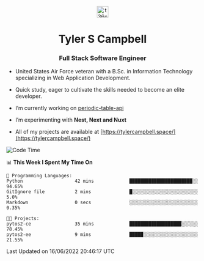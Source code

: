 <p align="center">
<a href="https://www.linkedin.com/in/t36campbell" target="blank"><img align="center" src="https://ik.imagekit.io/t36campbell/Portfolio/linkedin.png.original_m8bbGgPh6.png" alt="t36campbell" height="30" width="30" /></a>
</p>
<h1 align="center">Tyler S Campbell</h1>
<h3 align="center">Full Stack Software Engineer</h3>

* United States Air Force veteran with a B.Sc. in Information Technology specializing in Web Application Development. 

* Quick study, eager to cultivate the skills needed to become an elite developer.

* I’m currently working on [periodic-table-api](https://github.com/t36campbell/periodic-table-api)

* I’m experimenting with **Nest, Next and Nuxt**

* All of my projects are available at [https://tylercampbell.space/](https://tylercampbell.space/)

<!--START_SECTION:waka-->
![Code Time](http://img.shields.io/badge/Code%20Time-1%2C657%20hrs%2036%20mins-blue)

📊 **This Week I Spent My Time On** 

```text
💬 Programming Languages: 
Python                   42 mins             ███████████████████████░░   94.65% 
GitIgnore file           2 mins              █░░░░░░░░░░░░░░░░░░░░░░░░   5.0% 
Markdown                 0 secs              ░░░░░░░░░░░░░░░░░░░░░░░░░   0.35%

🐱‍💻 Projects: 
pytos2-ce                35 mins             ███████████████████░░░░░░   78.45% 
pytos2-ee                9 mins              █████░░░░░░░░░░░░░░░░░░░░   21.55%

```


 Last Updated on 16/06/2022 20:46:17 UTC
<!--END_SECTION:waka-->
